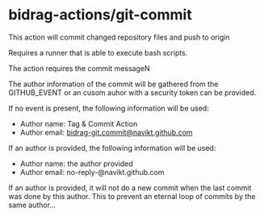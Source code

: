 # bidrag-actions/git-commit

This action will commit changed repository files and push to origin

Requires a runner that is able to execute bash scripts.

The action requires the commit messageN

The author information of the commit will be gathered from the GITHUB_EVENT or an cusom auhor with a
security token can be provided.

If no event is present, the following information will be used:
- Author name: Tag & Commit Action
- Author email: bidrag-git.commit@navikt.github.com

If an author is provided, the following information will be used:
- Author name: the author provided 
- Author email: no-reply-<author provided>@navikt.github.com

If an author is provided, it will not do a new commit when the last commit was done by this author.
This to prevent an eternal loop of commits by the same author...
